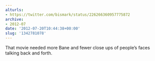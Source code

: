 ```yaml
---
alturls:
- https://twitter.com/bismark/status/226266360957775872
archive:
- 2012-07
date: '2012-07-20T10:44:38+00:00'
slug: '1342781078'
---
```


That movie needed more Bane and fewer close ups of people’s faces talking back and forth.

